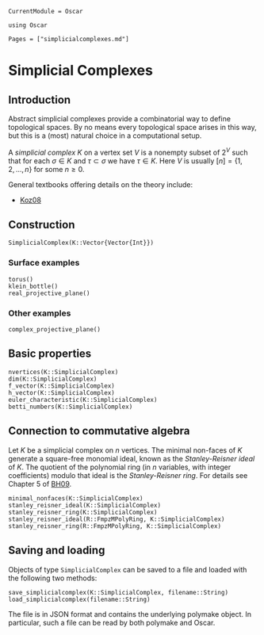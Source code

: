 ```@meta
CurrentModule = Oscar
```

```@setup oscar
using Oscar
```

```@contents
Pages = ["simplicialcomplexes.md"]
```

# Simplicial Complexes

## Introduction

Abstract simplicial complexes provide a combinatorial way to define topological spaces.
By no means every topological space arises in this way, but this is a (most) natural choice in a computational setup.

A *simplicial complex* $K$ on a vertex set $V$ is a nonempty subset of $2^V$ such that for each $\sigma \in K$ and $\tau \subset\sigma$ we have $\tau\in K$.
Here $V$ is usually $[n] = \{1,2,\dots,n\}$ for some $n\geq 0$.

General textbooks offering details on the theory include:
- [Koz08](@cite)

## Construction

```@docs
SimplicialComplex(K::Vector{Vector{Int}})
```

### Surface examples

```@docs
torus()
klein_bottle()
real_projective_plane()
```

### Other examples

```@docs
complex_projective_plane()
```

## Basic properties

```@docs
nvertices(K::SimplicialComplex)
dim(K::SimplicialComplex)
f_vector(K::SimplicialComplex)
h_vector(K::SimplicialComplex)
euler_characteristic(K::SimplicialComplex)
betti_numbers(K::SimplicialComplex)
```

## Connection to commutative algebra

Let $K$ be a simplicial complex on $n$ vertices.
The minimal non-faces of $K$ generate a square-free monomial ideal, known as the *Stanley-Reisner ideal* of $K$.
The quotient of the polynomial ring (in $n$ variables, with integer coefficients) modulo that ideal is the *Stanley-Reisner ring*.
For details see Chapter 5 of [BH09](@cite).
```@docs
minimal_nonfaces(K::SimplicialComplex)
stanley_reisner_ideal(K::SimplicialComplex)
stanley_reisner_ring(K::SimplicialComplex)
stanley_reisner_ideal(R::FmpzMPolyRing, K::SimplicialComplex)
stanley_reisner_ring(R::FmpzMPolyRing, K::SimplicialComplex)
```

## Saving and loading

Objects of type `SimplicialComplex` can be saved to a file and loaded with the following two methods:
```@docs
save_simplicialcomplex(K::SimplicialComplex, filename::String)
load_simplicialcomplex(filename::String)
```
The file is in JSON format and contains the underlying polymake object.
In particular, such a file can be read by both polymake and Oscar.
